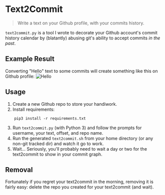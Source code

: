# Text2Commit
> Write a text on your Github profile, with your commits history.

`text2commit.py` is a tool I wrote to decorate your Github account's commit history calendar by (blatantly) abusing git's ability to accept commits _in the past_.

## Example Result
Converting "Hello" text to some commits will create something like this on Github profile:
![Hello](https://user-images.githubusercontent.com/7780269/57866862-4d6ac500-7815-11e9-9527-9784567e583f.png)

## Usage
1. Create a new Github repo to store your handiwork.
2. Install requirements:
```
	pip3 install -r requirements.txt
```
3. Run `text2commit.py` (with Python 3) and follow the prompts for username, your text, offset, and repo name.
4. Run the generated `text2commit.sh` from your home directory (or any non-git tracked dir) and watch it go to work.
5. Wait... Seriously, you'll probably need to wait a day or two for the text2commit to show in your commit graph.

## Removal
Fortunately if you regret your text2commit in the morning, removing it is fairly easy: delete the repo you created for your text2commit (and wait).
